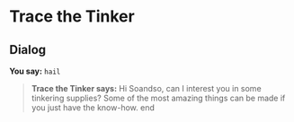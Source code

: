 # Trace the Tinker


## Dialog

**You say:** `hail`



>**Trace the Tinker says:** Hi Soandso, can I interest you in some tinkering supplies?  Some of the most amazing things can be made if you just have the know-how.
end
